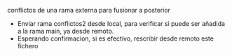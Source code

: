 conflictos de una rama externa para fusionar a posterior
- Enviar rama conflictos2 desde local, para verificar si puede ser añadida a la rama main, ya desde remoto.
- Esperando confirmacion, si es efectivo, rescribir desde remoto este fichero

